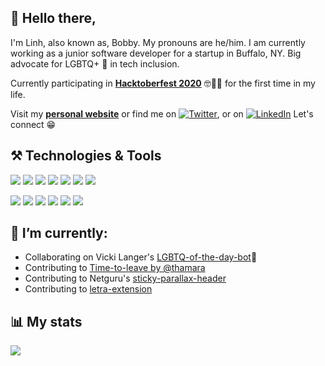## 👋 Hello there,

I'm Linh, also known as, Bobby. My pronouns are he/him. I am currently working as a junior software developer for a startup in Buffalo, NY. Big advocate for LGBTQ+ 🌈 in tech inclusion.

Currently participating in **[Hacktoberfest 2020](https://hacktoberfest.digitalocean.com)** 🤓👌🏻 for the first time in my life. 

Visit my **[personal website](https://linhnguyen.dev)** or find me on [![Twitter][1.2]][1], or on [![LinkedIn][2.2]][2]  Let's connect 😁

[1.2]: http://i.imgur.com/wWzX9uB.png (twitter icon without padding)
[2.2]: https://raw.githubusercontent.com/MartinHeinz/MartinHeinz/master/linkedin-3-16.png (LinkedIn icon without padding)

[1]: https://twitter.com/bobbywin16
[2]: https://www.linkedin.com/in/linhnguyen16/


## ⚒️ Technologies & Tools
![](https://img.shields.io/badge/code-python-brightgreen) ![](https://img.shields.io/badge/code-javascript-brightgreen) ![](https://img.shields.io/badge/code-react_native-brightgreen) ![](https://img.shields.io/badge/code-R-brightgreen) ![](https://img.shields.io/badge/code-java-brightgreen) ![](https://img.shields.io/badge/code-SQL-brightgreen) ![](https://img.shields.io/badge/learning-jQuery-blueviolet)

![](https://img.shields.io/badge/tool-Jest-blue) ![](https://img.shields.io/badge/tool-Redux_Saga-blue) ![](https://img.shields.io/badge/tool-storybook-blue) ![](https://img.shields.io/badge/editor-VS_code-blue) ![](https://img.shields.io/badge/tool-Xcode-blue) ![](https://img.shields.io/badge/design-ADOBE_XD-blue) 

## 🔭 I’m currently: 

- Collaborating on Vicki Langer's [LGBTQ-of-the-day-bot](https://github.com/VickiLanger/Queer-of-the-day-bot)🌈 
- Contributing to [Time-to-leave by @thamara](https://github.com/thamara/time-to-leave)
- Contributing to Netguru's [sticky-parallax-header ](https://github.com/netguru/sticky-parallax-header)
- Contributing to [letra-extension ](https://github.com/jayehernandez/letra-extension)



## 📊 My stats

![](https://github-readme-stats.vercel.app/api?username=bobsany16&show_icons=true&theme=tokyonight)



